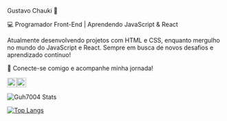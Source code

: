 
Gustavo Chauki 🚀

💻 Programador Front-End | Aprendendo JavaScript & React

Atualmente desenvolvendo projetos com HTML e CSS, enquanto mergulho no mundo do JavaScript e React. Sempre em busca de novos desafios e aprendizado contínuo!

🔗 Conecte-se comigo e acompanhe minha jornada!

 <img src="https://cdn.jsdelivr.net/gh/devicons/devicon/icons/html5/html5-original.svg" width="22px" height="22px"/><img src="https://cdn.jsdelivr.net/gh/devicons/devicon/icons/css3/css3-original.svg" width="22px" height="22px"/>

![Guh7004 Stats](https://github-readme-stats.vercel.app/api?username=Guh7004&show_icons=true&theme=transparent)

[![Top Langs](https://github-readme-stats.vercel.app/api/top-langs/?username=Guh7004&theme=dark)](https://github.com/anuraghazra/github-readme-stats)
